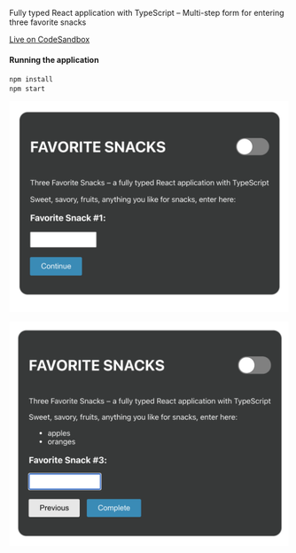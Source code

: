 Fully typed React application with TypeScript – Multi-step form for entering three favorite snacks

[Live on CodeSandbox](https://codesandbox.io/s/github/evefonwu/react-ts-snacks)

#### Running the application

```bash
npm install
npm start
```

![react-ts UI start](./react-ts-start.png)

![react-ts UI in-progress](./react-ts-progress.png)
